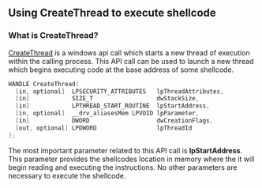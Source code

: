 ## Using CreateThread to execute shellcode

### What is CreateThread?

[CreateThread](https://learn.microsoft.com/en-us/windows/win32/api/processthreadsapi/nf-processthreadsapi-createthread) is a windows api call which starts a new thread of execution within the calling process. This API call can be used to launch a new thread which begins executing code at the base address of some shellcode.

```c
HANDLE CreateThread(
  [in, optional]  LPSECURITY_ATTRIBUTES   lpThreadAttributes,
  [in]            SIZE_T                  dwStackSize,
  [in]            LPTHREAD_START_ROUTINE  lpStartAddress,
  [in, optional]  __drv_aliasesMem LPVOID lpParameter,
  [in]            DWORD                   dwCreationFlags,
  [out, optional] LPDWORD                 lpThreadId
);
```

The most important parameter related to this API call is **lpStartAddress**. This parameter provides the shellcodes location in memory where the it will begin reading and executing the instructions. No other parameters are necessary to execute the shellcode.